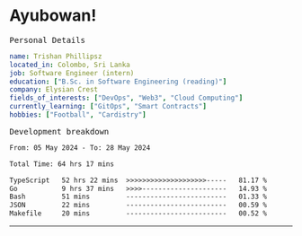 # Ayubowan!

<samp>Personal Details</samp>

```yaml
name: Trishan Phillipsz
located_in: Colombo, Sri Lanka
job: Software Engineer (intern)
education: ["B.Sc. in Software Engineering (reading)"]
company: Elysian Crest
fields_of_interests: ["DevOps", "Web3", "Cloud Computing"]
currently_learning: ["GitOps", "Smart Contracts"]
hobbies: ["Football", "Cardistry"]
```

<samp>Development breakdown</samp>

<!--START_SECTION:waka-->

```txt
From: 05 May 2024 - To: 28 May 2024

Total Time: 64 hrs 17 mins

TypeScript   52 hrs 22 mins  >>>>>>>>>>>>>>>>>>>>-----   81.17 %
Go           9 hrs 37 mins   >>>>---------------------   14.93 %
Bash         51 mins         -------------------------   01.33 %
JSON         22 mins         -------------------------   00.59 %
Makefile     20 mins         -------------------------   00.52 %
```

<!--END_SECTION:waka-->

---
